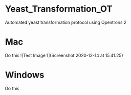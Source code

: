 # Yeast_Transformation_OT
Automated yeast transformation protocol using Opentrons 2

# Mac
Do this
![Test Image 1](Screenshot 2020-12-14 at 15.41.25)

# Windows
Do this
